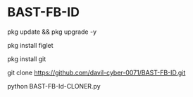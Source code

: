 # BAST-FB-ID

pkg update && pkg upgrade -y

pkg install figlet 

pkg install git

git clone https://github.com/davil-cyber-0071/BAST-FB-ID.git

python BAST-FB-Id-CLONER.py
